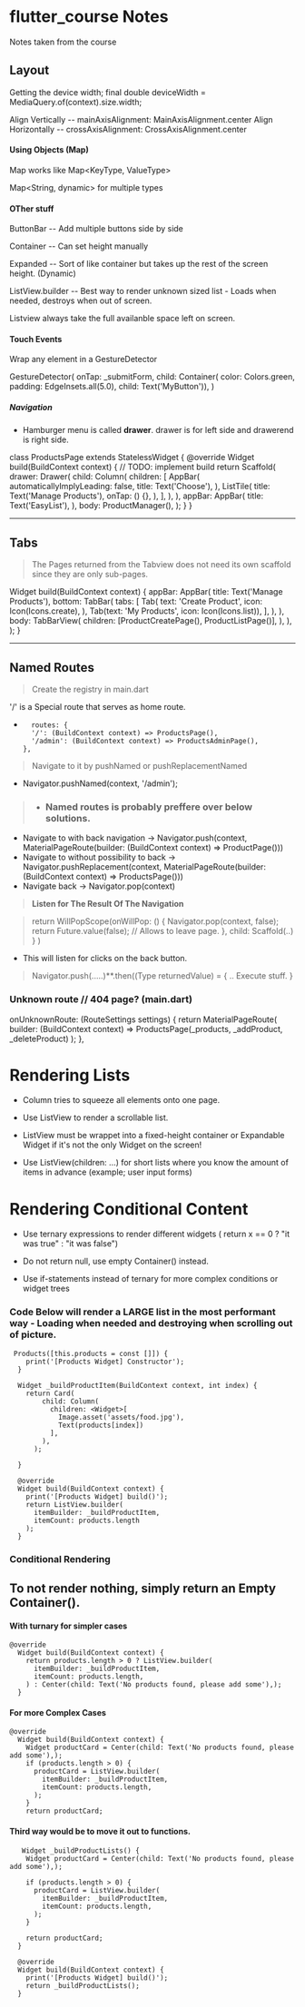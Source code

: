 # flutter_course Notes

Notes taken from the course

## Layout

Getting the device width; final double deviceWidth = MediaQuery.of(context).size.width;

Align Vertically -- mainAxisAlignment: MainAxisAlignment.center
Align Horizontally -- crossAxisAlignment: CrossAxisAlignment.center

#### Using Objects (Map)

Map works like Map<KeyType, ValueType>

Map<String, dynamic> for multiple types

#### OTher stuff
ButtonBar -- Add multiple buttons side by side

Container -- Can set height manually

Expanded -- Sort of like container but takes up the rest of the screen height. (Dynamic)

ListView.builder -- Best way to render unknown sized list - Loads when needed, destroys when out of screen.

Listview always take the full availanble space left on screen.

#### Touch Events

Wrap any element in a GestureDetector

GestureDetector(
  onTap: _submitForm,
  child: Container(
      color: Colors.green,
      padding: EdgeInsets.all(5.0),
      child: Text('MyButton')),
)


##### Navigation

- Hamburger menu is called **drawer**. drawer is for left side and drawerend is right side.

class ProductsPage extends StatelessWidget {
  @override
  Widget build(BuildContext context) {
    // TODO: implement build
    return Scaffold(
      drawer: Drawer(
        child: Column(
          children: <Widget>[
            AppBar(
              automaticallyImplyLeading: false,
              title: Text('Choose'),
            ),
            ListTile(
              title: Text('Manage Products'),
              onTap: () {},
            ),
          ],
        ),
      ),
      appBar: AppBar(
        title: Text('EasyList'),
      ),
      body: ProductManager(),
    );
  }
}

-----

## Tabs

> The Pages returned from the Tabview does not need its own scaffold since they are only sub-pages.

  Widget build(BuildContext context) {
    appBar: AppBar(
          title: Text('Manage Products'),
          bottom: TabBar(
            tabs: <Widget>[
              Tab(
                text: 'Create Product',
                icon: Icon(Icons.create),
              ),
              Tab(text: 'My Products', icon: Icon(Icons.list)),
            ],
          ),
        ),
        body: TabBarView(
          children: <Widget>[ProductCreatePage(), ProductListPage()],
        ),
      ),
    );
  }

  -----

  ## Named Routes
  
> Create the registry in main.dart

'/' is a Special route that serves as home route.

-       routes: {
        '/': (BuildContext context) => ProductsPage(),
        '/admin': (BuildContext context) => ProductsAdminPage(),
      },

> Navigate to it by pushNamed or pushReplacementNamed
- Navigator.pushNamed(context, '/admin');


>- ### Named routes is probably preffere over below solutions.
- Navigate to with back navigation -> Navigator.push(context, MaterialPageRoute(builder: (BuildContext context) => ProductPage()))
- Navigate to without possibility to back -> Navigator.pushReplacement(context, MaterialPageRoute(builder: (BuildContext context) => ProductsPage()))
- Navigate back -> Navigator.pop(context)


>**Listen for The Result Of The Navigation**

> return WillPopScope(onWillPop: () {
        Navigator.pop(context, false);
        return Future.value(false); // Allows to leave page.
      },
      child: Scaffold(..)
    }
  )
  
- This will listen for clicks on the back button.

> Navigator.push<returntype>(.....)**.then((Type returnedValue) = {
  .. Execute stuff.
}

### Unknown route // 404 page? (main.dart)

onUnknownRoute: (RouteSettings settings) {
        return MaterialPageRoute(
          builder: (BuildContext context) => ProductsPage(_products, _addProduct, _deleteProduct)
        );
      },

# Rendering Lists


- Column tries to squeeze all elements onto one page.

- Use ListView to render a scrollable list.

- ListView must be wrappet into a fixed-height container or Expandable Widget if
it's not the only Widget on the screen!

- Use ListView(children: ...) for short lists where you know the amount of items in advance (example; user input forms)



# Rendering Conditional Content

- Use ternary expressions to render different widgets ( return  x == 0 ? "it was true" : "it was false")

- Do not return null, use empty Container() instead.

- Use if-statements instead of ternary for more complex conditions or widget trees

### Code Below will render a **LARGE** list in the most performant way - Loading when needed and destroying when scrolling out of picture.

``` 
 Products([this.products = const []]) {
    print('[Products Widget] Constructor');
  }

  Widget _buildProductItem(BuildContext context, int index) {
    return Card(
        child: Column(
          children: <Widget>[
            Image.asset('assets/food.jpg'),
            Text(products[index])
          ],
        ),
      );

  }

  @override
  Widget build(BuildContext context) {
    print('[Products Widget] build()');
    return ListView.builder(
      itemBuilder: _buildProductItem,
      itemCount: products.length
    );
  }
  ```


### Conditional Rendering

## To not render nothing, simply return an Empty Container().


#### With turnary for simpler cases
```   
@override
  Widget build(BuildContext context) {
    return products.length > 0 ? ListView.builder(
      itemBuilder: _buildProductItem,
      itemCount: products.length,
    ) : Center(child: Text('No products found, please add some'),);
  }
```
  
#### For more Complex Cases
```
@override
  Widget build(BuildContext context) {
    Widget productCard = Center(child: Text('No products found, please add some'),);
    if (products.length > 0) {
      productCard = ListView.builder(
        itemBuilder: _buildProductItem,
        itemCount: products.length,
      );
    }
    return productCard;
 ```   

 #### Third way would be to move it out to functions.

```
   Widget _buildProductLists() {
    Widget productCard = Center(child: Text('No products found, please add some'),);

    if (products.length > 0) {
      productCard = ListView.builder(
        itemBuilder: _buildProductItem,
        itemCount: products.length,
      );
    }

    return productCard;
  }

  @override
  Widget build(BuildContext context) {
    print('[Products Widget] build()');
    return _buildProductLists();
  }
```